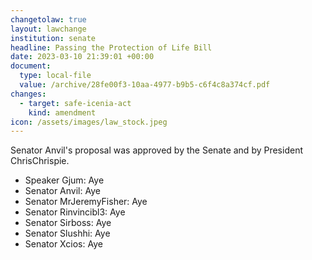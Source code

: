 ```yaml
---
changetolaw: true
layout: lawchange
institution: senate
headline: Passing the Protection of Life Bill
date: 2023-03-10 21:39:01 +00:00
document:
  type: local-file
  value: /archive/28fe00f3-10aa-4977-b9b5-c6f4c8a374cf.pdf
changes:
  - target: safe-icenia-act
    kind: amendment
icon: /assets/images/law_stock.jpeg
---
```

Senator Anvil's proposal was approved by the Senate and by President ChrisChrispie.<!--more-->

- Speaker Gjum: Aye
- Senator Anvil: Aye
- Senator MrJeremyFisher: Aye
- Senator Rinvincibl3: Aye
- Senator Sirboss: Aye
- Senator Slushhi: Aye
- Senator Xcios: Aye
